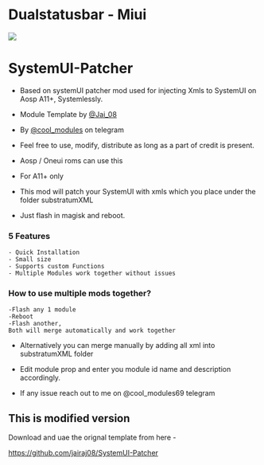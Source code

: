 # Dualstatusbar - Miui
<a href="https://t.me/DualstatusbarMiui"><img src=https://telegra.ph/file/b35a82b90c2938835303b.jpg></a>



# SystemUI-Patcher
*  Based on  systemUI patcher mod used for injecting Xmls to SystemUI on Aosp A11+, Systemlessly. 

- Module Template by [@Jai_08](https://github.com/jairaj08)

- By [@cool_modules](https://t.me/cool_modules) on telegram 

- Feel free to use, modify, distribute as long as a part of credit is present.

- Aosp / Oneui roms can use this

- For A11+ only

- This mod will patch your SystemUI with xmls which you place under the folder substratumXML

- Just flash in magisk and reboot.

### 5 Features
```
- Quick Installation
- Small size
- Supports custom Functions
- Multiple Modules work together without issues
```

### How to use multiple mods together?
```
-Flash any 1 module 
-Reboot
-Flash another,
Both will merge automatically and work together
```
* Alternatively you can merge manually by adding all xml into substratumXML folder

* Edit module prop and enter you module id name and description accordingly. 

* If any issue reach out to me on @cool_modules69 telegram


## This is modified version 
Download and uae the orignal template from here -

https://github.com/jairaj08/SystemUI-Patcher
